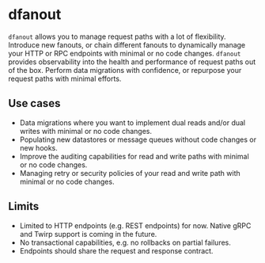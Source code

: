 # dfanout

`dfanout` allows you to manage request paths with a lot of flexibility. 
Introduce new fanouts, or chain different fanouts to dynamically manage
your HTTP or RPC endpoints with minimal or no code changes. 
`dfanout` provides observability
into the health and performance of request paths out of the box.
Perform data migrations with confidence, or repurpose your request paths
with minimal efforts.

## Use cases

* Data migrations where you want to implement dual reads and/or dual writes with minimal or no code changes.
* Populating new datastores or message queues without code changes or new hooks.
* Improve the auditing capabilities for read and write paths with minimal or no code changes.
* Managing retry or security policies of your read and write path with minimal or no code changes.

## Limits

* Limited to HTTP endpoints (e.g. REST endpoints) for now. Native gRPC and Twirp support is coming in the future.
* No transactional capabilities, e.g. no rollbacks on partial failures.
* Endpoints should share the request and response contract.
